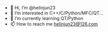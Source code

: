 - 👋 Hi, I’m @helinjun23
- 👀 I’m interested in C++/C/Python/MFC/QT...
- 🌱 I’m currently learning QT/Python
- 📫 How to reach me helinjun23@126.com

<!---
helinjun23/helinjun23 is a ✨ special ✨ repository because its `README.md` (this file) appears on your GitHub profile.
You can click the Preview link to take a look at your changes.
--->
